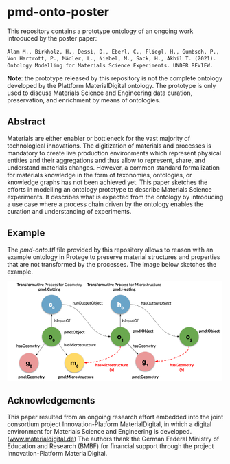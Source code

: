 # pmd-onto-poster

This repository contains a prototype ontology of an ongoing work introduced by the poster paper:

```
Alam M., Birkholz, H., Dessì, D., Eberl, C., Fliegl, H., Gumbsch, P., Von Hartrott, P., Mädler, L., Niebel, M., Sack, H., Akhil T. (2021). 
Ontology Modelling for Materials Science Experiments. UNDER REVIEW.

```

**Note**: the prototype released by this repository is not the complete ontology developed by the Plattform MaterialDigital ontology. The prototype is only used to discuss Materials Science and Engineering data curation, preservation, and enrichment by means of ontologies.
 

## Abstract
Materials are either enabler or bottleneck for the vast majority of technological innovations.  The digitization of materials and processes is mandatory to create live production environments which represent physical entities and their aggregations and thus allow to represent, share, and understand materials changes. 
However, a common standard formalization for materials knowledge in the form of taxonomies, ontologies, or knowledge graphs has not been achieved yet. 
This paper sketches the efforts in modelling an ontology prototype to describe Materials Science experiments. 
It describes what is expected from the ontology by introducing a use case where a process chain driven by the ontology enables the curation and understanding of  experiments.


## Example 

The *pmd-onto.ttl* file provided by this repository allows to reason with an example ontology in Protege to preserve material structures and properties that are not transformed by the processes. The image below sketches the example.

<img src="https://github.com/ISE-FIZKarlsruhe/pmd-onto-poster/blob/main/images/reasoning-example.png" alt="image" width="500" />


## Acknowledgements

This paper resulted from an ongoing research effort embedded into the joint consortium project Innovation-Platform MaterialDigital, in which a digital environment for Materials Science and Engineering is developed. (www.materialdigital.de) The authors thank the German Federal Ministry of Education and Research (BMBF) for financial support through the project Innovation-Platform MaterialDigital.







